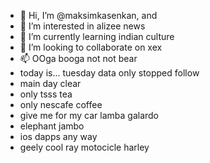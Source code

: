 - 👋 Hi, I’m @maksimkasenkan, and
- 👀 I’m interested in alizee news
- 🌱 I’m currently learning indian culture
- 💞️ I’m looking to collaborate on xex
- 📫 OOga booga not not bear
- today is... tuesday data only stopped follow
- main day clear
- only tsss tea
- only nescafe coffee
- give me for my car lamba galardo
- elephant jambo
- ios dapps any way
- geely cool ray motocicle harley
